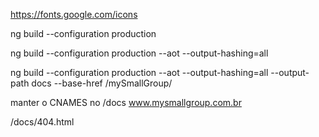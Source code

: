 https://fonts.google.com/icons

ng build --configuration production

ng build --configuration production --aot --output-hashing=all

ng build --configuration production --aot --output-hashing=all --output-path docs --base-href /mySmallGroup/

manter o CNAMES no /docs
www.mysmallgroup.com.br

/docs/404.html
<script>
    window.location.href = "https://www.mysmallgroup.com.br/";
</script>
